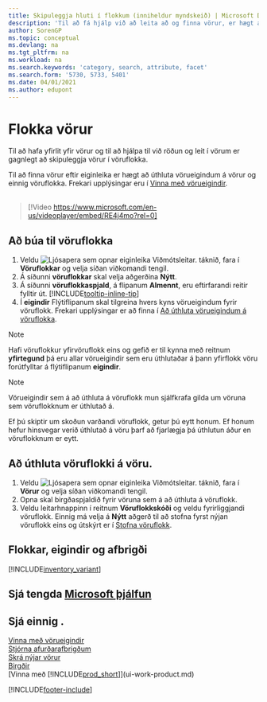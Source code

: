 ```yaml
---
title: Skipuleggja hluti í flokkum (inniheldur myndskeið) | Microsoft Docs
description: 'Til að fá hjálp við að leita að og finna vörur, er hægt að úthluta eiginleikum vöru og skipuleggja vörur í flokkum.'
author: SorenGP
ms.topic: conceptual
ms.devlang: na
ms.tgt_pltfrm: na
ms.workload: na
ms.search.keywords: 'category, search, attribute, facet'
ms.search.form: '5730, 5733, 5401'
ms.date: 04/01/2021
ms.author: edupont
---
```

# <a name="categorize-items"></a>Flokka vörur

Til að hafa yfirlit yfir vörur og til að hjálpa til við röðun og leit í vörum er gagnlegt að skipuleggja vörur í vöruflokka.

Til að finna vörur eftir eiginleika er hægt að úthluta vörueigindum á vörur og einnig vöruflokka. Frekari upplýsingar eru í [Vinna með vörueigindir](inventory-how-work-item-attributes.md).
<br><br>  

> [!Video https://www.microsoft.com/en-us/videoplayer/embed/RE4j4mo?rel=0]

## <a name="to-create-an-item-category"></a>Að búa til vöruflokka
1. Veldu ![Ljósapera sem opnar eiginleika Viðmótsleitar.](media/ui-search/search_small.png "Segðu mér hvað þú vilt gera") táknið, fara í **Vöruflokkar** og velja síðan viðkomandi tengil.
2. Á síðunni **vöruflokkar** skal velja aðgerðina **Nýtt**.
3. Á síðunni **vöruflokkaspjald**, á flipanum **Almennt**, eru eftirfarandi reitir fylltir út. [!INCLUDE[tooltip-inline-tip](includes/tooltip-inline-tip_md.md)]
4. Í **eigindir** Flýtiflipanum skal tilgreina hvers kyns vörueigindum fyrir vöruflokk. Frekari upplýsingar er að finna í [Að úthluta vörueigindum á vöruflokka](inventory-how-work-item-attributes.md#to-assign-item-attributes-to-item-categories).

> [!NOTE]  
> Hafi vöruflokkur yfirvöruflokk eins og gefið er til kynna með reitnum **yfirtegund** þá eru allar vörueigindir sem eru úthlutaðar á þann yfirflokk vöru forútfylltar á flýtiflipanum **eigindir**.

> [!NOTE]  
> Vörueigindir sem á að úthluta á vöruflokk mun sjálfkrafa gilda um vöruna sem vöruflokknum er úthlutað á.

Ef þú skiptir um skoðun varðandi vöruflokk, getur þú eytt honum. Ef honum hefur hinsvegar verið úthlutað á vöru þarf að fjarlægja þá úthlutun áður en vöruflokknum er eytt.

## <a name="to-assign-an-item-category-to-an-item"></a>Að úthluta vöruflokki á vöru.

1. Veldu ![Ljósapera sem opnar eiginleika Viðmótsleitar.](media/ui-search/search_small.png "Segðu mér hvað þú vilt gera") táknið, fara í **Vörur** og velja síðan viðkomandi tengil.
2. Opna skal birgðaspjaldið fyrir vöruna sem á að úthluta á vöruflokk.
3. Veldu leitarhnappinn í reitnum **Vöruflokkskóði** og veldu fyrirliggjandi vöruflokk. Einnig má velja á **Nýtt** aðgerð til að stofna fyrst nýjan vöruflokk eins og útskýrt er í [Stofna vöruflokk](inventory-how-categorize-items.md#to-create-an-item-category).

## <a name="categories-attributes-and-variants"></a>Flokkar, eigindir og afbrigði

[!INCLUDE[inventory_variant](includes/inventory_variant.md)]

## <a name="see-related-microsoft-training"></a>Sjá tengda [Microsoft þjálfun](/training/modules/trade-master-data-dynamics-365-business-central/)

## <a name="see-also"></a>Sjá einnig .

[Vinna með vörueigindir](inventory-how-work-item-attributes.md)  
[Stjórna afurðarafbrigðum](inventory-item-variants.md)  
[Skrá nýjar vörur](inventory-how-register-new-items.md)  
[Birgðir](inventory-manage-inventory.md)  
[Vinna með [!INCLUDE[prod_short](includes/prod_short.md)]](ui-work-product.md)


[!INCLUDE[footer-include](includes/footer-banner.md)]
